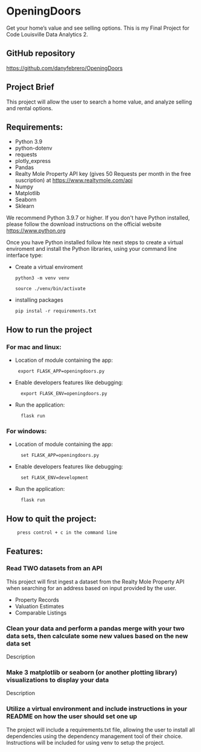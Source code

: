 # OpeningDoors

Get your home’s value and see selling options. 
This is my Final Project for Code Louisville Data Analytics 2.

## GitHub repository
https://github.com/danyfebrero/OpeningDoors

## Project Brief

This project will allow the user to search a home value, and analyze selling and rental options.

## Requirements:
  * Python 3.9
  * python-dotenv
  * requests
  * plotly_express
  * Pandas
  * Realty Mole Property API key (gives 50 Requests per month in the free suscription) at https://www.realtymole.com/api
  * Numpy
  * Matplotlib
  * Seaborn
  * Sklearn

We recommend Python 3.9.7 or higher. If you don't have Python installed, please follow the download instructions on the official website https://www.python.org 

Once you have Python installed follow hte next steps to create a virtual enviroment and install the Python libraries, using your command line interface type: 
 * Create a virtual enviroment 

       python3 -m venv venv
       
       source ./venv/bin/activate
 
 * installing packages

       pip instal -r requirements.txt

## How to run the project
### For mac and linux:
 * Location of module containing the app:

        export FLASK_APP=openingdoors.py

* Enable developers features like debugging:
    
        export FLASK_ENV=openingdoors.py

* Run the application:
    
        flask run

### For windows:
* Location of module containing the app:
        
        set FLASK_APP=openingdoors.py

* Enable developers features like debugging:
        
        set FLASK_ENV=development

* Run the application:
    
        flask run

## How to quit the project:

        press control + c in the command line
        
## Features:

  ### Read TWO datasets from an API
  This project will first ingest a dataset from the Realty Mole Property API when searching for an address based on input provided by the user.
  * Property Records
  * Valuation Estimates
  * Comparable Listings
  ### Clean your data and perform a pandas merge with your two data sets, then calculate some new values based on the new data set
  Description
  ### Make 3 matplotlib or seaborn (or another plotting library) visualizations to display your data
  Description
  ### Utilize a virtual environment and include instructions in your README on how the user should set one up
  The project will include a requirements.txt file, allowing the user to install all dependencies using the dependency management tool of their choice. Instructions will be included for using venv to setup the project.
  
